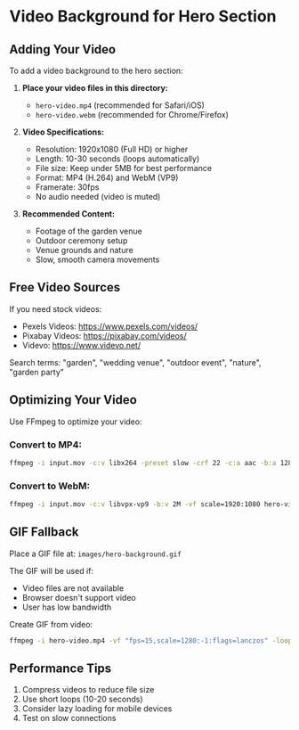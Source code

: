 # Video Background for Hero Section

## Adding Your Video

To add a video background to the hero section:

1. **Place your video files in this directory:**
   - `hero-video.mp4` (recommended for Safari/iOS)
   - `hero-video.webm` (recommended for Chrome/Firefox)

2. **Video Specifications:**
   - Resolution: 1920x1080 (Full HD) or higher
   - Length: 10-30 seconds (loops automatically)
   - File size: Keep under 5MB for best performance
   - Format: MP4 (H.264) and WebM (VP9)
   - Framerate: 30fps
   - No audio needed (video is muted)

3. **Recommended Content:**
   - Footage of the garden venue
   - Outdoor ceremony setup
   - Venue grounds and nature
   - Slow, smooth camera movements

## Free Video Sources

If you need stock videos:
- Pexels Videos: https://www.pexels.com/videos/
- Pixabay Videos: https://pixabay.com/videos/
- Videvo: https://www.videvo.net/

Search terms: "garden", "wedding venue", "outdoor event", "nature", "garden party"

## Optimizing Your Video

Use FFmpeg to optimize your video:

### Convert to MP4:
```bash
ffmpeg -i input.mov -c:v libx264 -preset slow -crf 22 -c:a aac -b:a 128k -vf scale=1920:1080 hero-video.mp4
```

### Convert to WebM:
```bash
ffmpeg -i input.mov -c:v libvpx-vp9 -b:v 2M -vf scale=1920:1080 hero-video.webm
```

## GIF Fallback

Place a GIF file at: `images/hero-background.gif`

The GIF will be used if:
- Video files are not available
- Browser doesn't support video
- User has low bandwidth

Create GIF from video:
```bash
ffmpeg -i hero-video.mp4 -vf "fps=15,scale=1280:-1:flags=lanczos" -loop 0 ../images/hero-background.gif
```

## Performance Tips

1. Compress videos to reduce file size
2. Use short loops (10-20 seconds)
3. Consider lazy loading for mobile devices
4. Test on slow connections
